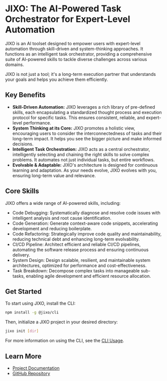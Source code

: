 # JIXO: The AI-Powered Task Orchestrator for Expert-Level Automation

JIXO is an AI toolset designed to empower users with expert-level automation through skill-driven and system-thinking approaches. It functions as an intelligent task orchestrator, providing a comprehensive suite of AI-powered skills to tackle diverse challenges across various domains.

JIXO is not just a tool; it's a long-term execution partner that understands your goals and helps you achieve them efficiently.

## Key Benefits

- **Skill-Driven Automation:** JIXO leverages a rich library of pre-defined skills, each encapsulating a standardized thought process and execution protocol for specific tasks. This ensures consistent, reliable, and expert-level performance.
- **System Thinking at its Core:** JIXO promotes a holistic view, encouraging users to consider the interconnectedness of tasks and their long-term impact. It helps you see the bigger picture and make informed decisions.
- **Intelligent Task Orchestration:** JIXO acts as a central orchestrator, intelligently selecting and chaining the right skills to solve complex problems. It automates not just individual tasks, but entire workflows.
- **Evolvable & Adaptable:** JIXO's architecture is designed for continuous learning and adaptation. As your needs evolve, JIXO evolves with you, ensuring long-term value and relevance.

## Core Skills

JIXO offers a wide range of AI-powered skills, including:

- Code Debugging: Systematically diagnose and resolve code issues with intelligent analysis and root cause identification.
- Code Generation: Generate context-aware code snippets, accelerating development and reducing boilerplate.
- Code Refactoring: Strategically improve code quality and maintainability, reducing technical debt and enhancing long-term evolvability.
- CI/CD Pipeline: Architect efficient and reliable CI/CD pipelines, automating the software release process and ensuring continuous delivery.
- System Design: Design scalable, resilient, and maintainable system architectures, optimized for performance and cost-effectiveness.
- Task Breakdown: Decompose complex tasks into manageable sub-tasks, enabling agile development and efficient resource allocation.

## Get Started

To start using JIXO, install the CLI:

```bash
npm install -g @jixo/cli
```

Then, initialize a JIXO project in your desired directory:

```bash
jixo init [dir]
```

For more information on using the CLI, see the [CLI Usage](/cli/).

## Learn More

- [Project Documentation](https://github.com/jixo2)
- [GitHub Repository](https://github.com/jixo2)